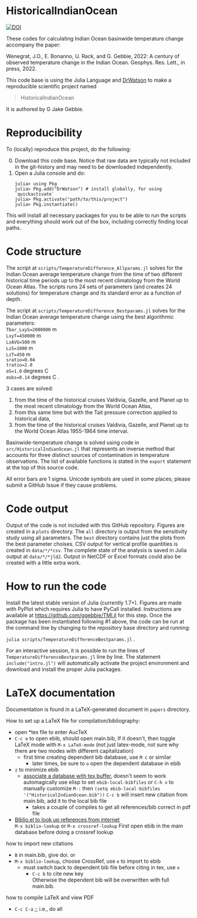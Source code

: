 # HistoricalIndianOcean

[![DOI](https://zenodo.org/badge/doi/10.5281/zenodo.6654779.svg)](https://doi.org/10.5281/zenodo.6654779)

These codes for calculating Indian Ocean basinwide temperature change accompany the paper:

Wenegrat, J.O., E. Bonanno, U. Rack, and G. Gebbie, 2022: A century of observed temperature change in the Indian Ocean. Geophys. Res. Lett., in press, 2022.

This code base is using the Julia Language and [DrWatson](https://juliadynamics.github.io/DrWatson.jl/stable/)
to make a reproducible scientific project named
> HistoricalIndianOcean

It is authored by G Jake Gebbie.

# Reproducibility

To (locally) reproduce this project, do the following:

0. Download this code base. Notice that raw data are typically not included in the
   git-history and may need to be downloaded independently.
1. Open a Julia console and do:
   ```
   julia> using Pkg
   julia> Pkg.add("DrWatson") # install globally, for using `quickactivate`
   julia> Pkg.activate("path/to/this/project")
   julia> Pkg.instantiate()
   ```

This will install all necessary packages for you to be able to run the scripts and
everything should work out of the box, including correctly finding local paths.

# Code structure

The script at `scripts/TemperatureDifference_Allparams.jl`
solves for the Indian Ocean average temperature change from the time of two different historical time periods up to the most recent climatology from the World Ocean Atlas. The scripts runs 24 sets of parameters (and creates 24 solutions) for temperature change and its standard error as a function of depth. 

The script at `scripts/TemperatureDifference_Bestparams.jl`
solves for the Indian Ocean average temperature change using the best algorithmic parameters: \
`Tbar_LxyS=2000000` m \
`LxyT=450000` m \
`LzAVG=500` m \
`LzS=1000` m \
`LzT=450` m \
`sratio=0.04` \
`tratio=2.0` \
 `σS=1.0` degrees C \
 `σobs=0.14` degrees C .

3 cases are solved: 
1. from the time of the historical cruises Valdivia, Gazelle, and Planet  up to the most recent climatology from the World Ocean Atlas,
2. from this same time but with the Tait pressure correction applied to historical data,
3. from the time of the historical cruises Valdivia, Gazelle, and Planet  up to the World Ocean Atlas 1955-1964 time interval.

Basinwide-temperature change is solved using code in `src/HistoricalIndianOcean.jl` that represents an inverse method that accounts for three distinct sources of contamination in temperature observations. The list of available functions is stated in the `export` statement at the top of this source code.


All error bars are 1 sigma. Unicode symbols are used in some places; please submit a GitHub Issue if they cause problems.

# Code output

Output of the code is not included with this GitHub repository. Figures are created in a `plots` directory. The `all` directory is output from the sensitivity study using all parameters. The `best` directory contains just the plots from the best parameter choises.  CSV output for vertical profile quantities is created in `data/*/*csv`. The complete state of the analysis is saved in Julia output at `data/*/*jld2`. Output in NetCDF or Excel formats could also be created with a little extra work.

# How to run the code

Install the latest stable version of Julia (currently 1.7+). Figures are made with PyPlot which requires Julia to have PyCall installed. Instructions are available at https://github.com/ggebbie/TMI.jl for this step. Once the package has been instantiated following #1 above, the code can be run at the command line by changing to the repository base directory and running:

`julia scripts/TemperatureDifferenceBestparams.jl` .

For an interactive session, it is possible to run the lines of `TemperatureDifferenceBestparams.jl` line by line. The statement `include("intro.jl")` will automatically activate the project environment and download and install the proper Julia packages. 

# LaTeX documentation

Documentation is found in a LaTeX-generated document in `papers` directory. 

How to set up a LaTeX file for compilation/bibliography:
- open *tex file to enter AucTeX
- `C-c e` to open ebib, should open main.bib, If it doesn't, then toggle LaTeX mode with `M-x LaTeX-mode` (not just latex-mode, not sure why there are two modes with different capitalization)
  - first time creating dependent bib database, use `M c` or similar
    - later times, be sure to `o` open the dependent database in ebib
 - `z` to minimize ebib
   - [associate a database with tex buffer](http://joostkremers.github.io/ebib/ebib-manual.html#associating-a-database-with-a-text-buffer), doesn't seem to work automagically 
     use elisp to set `ebib-local-bibfiles` or `C-h v` to manually customize
    `M-:` then  ` (setq ebib-local-bibfiles '("HistoricalIndianOcean.bib")) `
     `C-c b` will insert new citation from main.bib, add it to the local bib file
     - takes a couple of compiles to get all references/bib correct in pdf file
- [Biblio.el to look up references from internet](https://github.com/cpitclaudel/biblio.el/blob/master/README.md) \
 `M-x biblio-lookup` or `M-x crossref-lookup`
  First open ebib in the main database before doing a crossref lookup

 how to import new citations 
 - `B` in main.bib, give doi.
   or 
  - `M-x biblio-lookup`, choose CrossRef, use `e` to import to ebib
    - must switch back to dependent bib file before citing in tex, use `o`
      - `C-c b` to cite new key\
Otherwise the dependent bib will be overwritten with full main.bib. 

how to compile LaTeX and view PDF 
 - `C-c C-a` ;; i.e., do all
